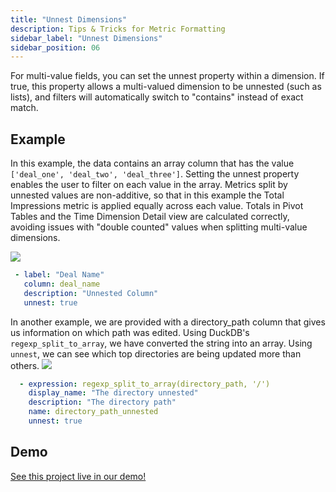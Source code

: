 ```yaml
---
title: "Unnest Dimensions"
description: Tips & Tricks for Metric Formatting
sidebar_label: "Unnest Dimensions"
sidebar_position: 06
---
```

 For multi-value fields, you can set the unnest property within a dimension. If true, this property allows a multi-valued dimension to be unnested (such as lists), and filters will automatically switch to "contains" instead of exact match.



## Example 
In this example, the data contains an array column that has the value `['deal_one', 'deal_two', 'deal_three']`. Setting the unnest property enables the user to filter on each value in the array. Metrics split by unnested values are non-additive, so that in this example the Total Impressions metric is applied equally across each value. Totals in Pivot Tables and the Time Dimension Detail view are calculated correctly, avoiding issues with "double counted" values when splitting multi-value dimensions.

<img src = '/img/build/metrics-view/examples/unnested-dimension.png' class='rounded-gif' />
<br /> 

 ```yaml
  - label: "Deal Name"
    column: deal_name
    description: "Unnested Column"
    unnest: true
```

In another example, we are provided with a directory_path column that gives us information on which path was edited. Using DuckDB's `regexp_split_to_array`, we have converted the string into an array. Using `unnest`, we can see which top directories are being updated more than others. 
<img src = '/img/build/metrics-view/examples/tutorial-unnest.png' class='rounded-gif' />
<br /> 

```yaml
  - expression: regexp_split_to_array(directory_path, '/')
    display_name: "The directory unnested"
    description: "The directory path"
    name: directory_path_unnested
    unnest: true
```

## Demo
[See this project live in our demo!](https://ui.rilldata.com/demo/my-rill-tutorial/explore/advanced_explore?f=directory_path_unnested+IN+%28%27docs%27%29)